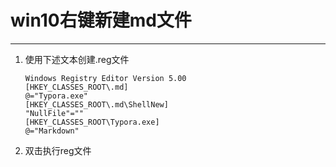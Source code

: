# win10右键新建md文件

---

1.  使用下述文本创建.reg文件

    ```
    Windows Registry Editor Version 5.00
    [HKEY_CLASSES_ROOT\.md]
    @="Typora.exe"
    [HKEY_CLASSES_ROOT\.md\ShellNew]
    "NullFile"=""
    [HKEY_CLASSES_ROOT\Typora.exe]
    @="Markdown"
    ```

2.  双击执行reg文件

